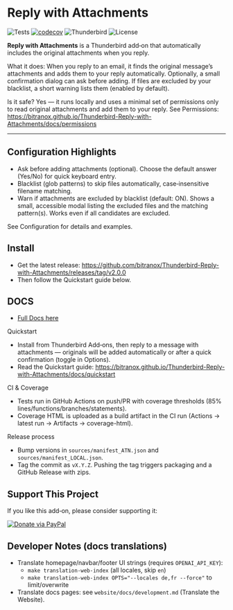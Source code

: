 # Reply with Attachments

![Tests](https://img.shields.io/badge/tests-vitest-blue)
[![codecov](https://codecov.io/gh/bitranox/Thunderbird-Reply-with-Attachments/branch/master/graph/badge.svg)](https://codecov.io/gh/bitranox/Thunderbird-Reply-with-Attachments)
![Thunderbird](https://img.shields.io/badge/thunderbird-MV3-green)
![License](https://img.shields.io/badge/license-MIT-green)

**Reply with Attachments** is a Thunderbird add‑on that automatically includes the original attachments when you reply.

What it does: When you reply to an email, it finds the original message’s attachments and adds them to your reply automatically. Optionally, a small confirmation dialog can ask before adding. If files are excluded by your blacklist, a short warning lists them (enabled by default).

Is it safe? Yes — it runs locally and uses a minimal set of permissions only to read original attachments and add them to your reply. See Permissions: https://bitranox.github.io/Thunderbird-Reply-with-Attachments/docs/permissions

---

## Configuration Highlights

- Ask before adding attachments (optional). Choose the default answer (Yes/No) for quick keyboard entry.
- Blacklist (glob patterns) to skip files automatically, case‑insensitive filename matching.
- Warn if attachments are excluded by blacklist (default: ON). Shows a small, accessible modal listing the excluded files and the matching pattern(s). Works even if all candidates are excluded.

See Configuration for details and examples.

## Install

- Get the latest release: https://github.com/bitranox/Thunderbird-Reply-with-Attachments/releases/tag/v2.0.0
- Then follow the Quickstart guide below.

## DOCS

- [Full Docs here](https://bitranox.github.io/Thunderbird-Reply-with-Attachments/)

Quickstart

- Install from Thunderbird Add‑ons, then reply to a message with attachments — originals will be added automatically or after a quick confirmation (toggle in Options).
- Read the Quickstart guide: https://bitranox.github.io/Thunderbird-Reply-with-Attachments/docs/quickstart

CI & Coverage

- Tests run in GitHub Actions on push/PR with coverage thresholds (85% lines/functions/branches/statements).
- Coverage HTML is uploaded as a build artifact in the CI run (Actions → latest run → Artifacts → coverage-html).

Release process

- Bump versions in `sources/manifest_ATN.json` and `sources/manifest_LOCAL.json`.
- Tag the commit as `vX.Y.Z`. Pushing the tag triggers packaging and a GitHub Release with zips.

## Support This Project

If you like this add‑on, please consider supporting it:

[![Donate via PayPal](website/static/img/paypal-donate-button.png)](https://www.paypal.com/donate/?hosted_button_id=L2NQXHB7FQ5FJ)

## Developer Notes (docs translations)

- Translate homepage/navbar/footer UI strings (requires `OPENAI_API_KEY`):
  - `make translation-web-index` (all locales, skip `en`)
  - `make translation-web-index OPTS="--locales de,fr --force"` to limit/overwrite
- Translate docs pages: see `website/docs/development.md` (Translate the Website).
